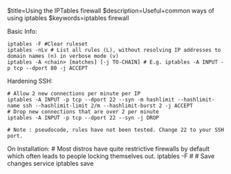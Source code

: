 $title=Using the IPTables firewall
$description=Useful+common ways of using iptables
$keywords=iptables firewall

Basic Info:

    iptables -F	#Clear ruleset
    iptables -nLv # List all rules (L), without resolving IP addresses to domain names (n) in verbose mode (v)
    iptables -A <chain> [matches] [-j TO-CHAIN] # E.g. iptables -A INPUT -p tcp --dport 80 -j ACCEPT


Hardening SSH:

    # Allow 2 new connections per minute per IP
	iptables -A INPUT -p tcp --dport 22 --syn -m hashlimit --hashlimit-name ssh --hashlimit-limit 2/m --hashlimit-burst 2 -j ACCEPT
	# Drop new connections that are over 2 per minute
	iptables -A INPUT -p tcp --dport 22 --syn -j DROP

	# Note : pseudocode, rules have not been tested. Change 22 to your SSH port.

On Installation:
	# Most distros have quite restrictive firewalls by default which often leads to people locking themselves out.
	iptables -F
	# <Run your own rules here>
	# Save changes
	service iptables save